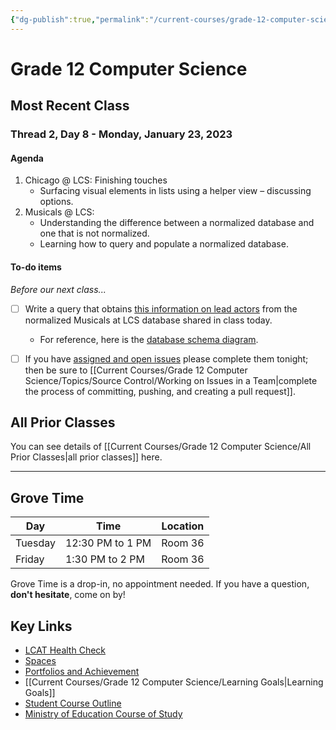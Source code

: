 ```yaml
---
{"dg-publish":true,"permalink":"/current-courses/grade-12-computer-science/home/","dgHomeLink":false}
---
```


# Grade 12 Computer Science
## Most Recent Class

<div class="transclusion internal-embed is-loaded"><div class="markdown-embed">




### Thread 2, Day 8 - Monday, January 23, 2023
#### Agenda

1. Chicago @ LCS: Finishing touches
	- Surfacing visual elements in lists using a helper view – discussing options.
2. Musicals @ LCS: 
	- Understanding the difference between a normalized database and one that is not normalized.
	- Learning how to query and populate a normalized database.
	  	   
#### To-do items

*Before our next class...*

- [ ] Write a query that obtains [this information on lead actors](https://www.russellgordon.ca/lcs/2022-23/ics4u/goal-for-joining-tables-exercise.png) from the normalized Musicals at LCS database shared in class today.
	- For reference, here is the [database schema diagram](https://www.russellgordon.ca/lcs/2022-23/ics4u/normalized-musicals-at-lcs-database-schema.png).
- [ ] If you have [assigned and open issues](https://github.com/lcs-apps/Chicago-HSE-LCS/issues) please complete them tonight; then be sure to [[Current Courses/Grade 12 Computer Science/Topics/Source Control/Working on Issues in a Team|complete the process of committing, pushing, and creating a pull request]].


</div></div>

## All Prior Classes
You can see details of [[Current Courses/Grade 12 Computer Science/All Prior Classes|all prior classes]] here.
___
## Grove Time

<div class="transclusion internal-embed is-loaded"><div class="markdown-embed">




Day|Time|Location
-|-|-
Tuesday|12:30 PM to 1 PM|Room 36
Friday|1:30 PM to 2 PM|Room 36

Grove Time is a drop-in, no appointment needed.
If you have a question, **don't hesitate**, come on by!

</div></div>

## Key Links

<div class="transclusion internal-embed is-loaded"><div class="markdown-embed">




- [LCAT Health Check](https://lcat.lcs.on.ca)
- [Spaces](https://ca.spacesedu.com/)
- [Portfolios and Achievement](https://www.russellgordon.ca/cs/learning-goals/introduction/)
- [[Current Courses/Grade 12 Computer Science/Learning Goals|Learning Goals]]
- [Student Course Outline](https://tinyurl.com/lcscs22-g12-sco)
- [Ministry of Education Course of Study](https://tinyurl.com/lcscs22-g12-mcs)

</div></div>
